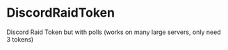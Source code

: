 # DiscordRaidToken
Discord Raid Token but with polls (works on many large servers, only need 3 tokens)
